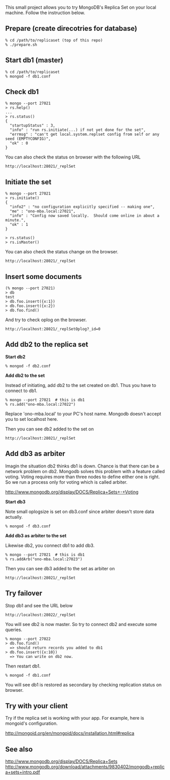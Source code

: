 This small project allows you to try MongoDB's Replica Set on your local machine. Follow the instruction below.

## Prepare (create direcotries for database)

    % cd /path/to/replicaset (top of this repo)
    % ./prepare.sh

## Start db1 (master)

    % cd /path/to/replicaset
    % mongod -f db1.conf

## Check db1

    % mongo --port 27021 
    > rs.help()
    ...
    > rs.status()
    {
      "startupStatus" : 3,
      "info" : "run rs.initiate(...) if not yet done for the set",
      "errmsg" : "can't get local.system.replset config from self or any seed (EMPTYCONFIG)",
      "ok" : 0
    }

You can also check the status on browser with the following URL

    http://localhost:28021/_replSet

## Initiate the set

    % mongo --port 27021
    > rs.initiate()
    {
      "info2" : "no configuration explicitly specified -- making one",
      "me" : "ono-mba.local:27021",
      "info" : "Config now saved locally.  Should come online in about a minute.",
      "ok" : 1
    }

    > rs.status()
    > rs.isMaster()

You can also check the status change on the browser.

    http://localhost:28021/_replSet

## Insert some documents

    (% mongo --port 27021)
    > db
    test
    > db.foo.insert({x:1})
    > db.foo.insert({x:2})
    > db.foo.find()

And try to check oplog on the browser.

    http://localhost:28021/_replSetOplog?_id=0

## Add db2 to the replica set

**Start db2**

    % mongod -f db2.conf

**Add db2 to the set**

Instead of initiating, add db2 to the set created on db1. Thus you have to
connect to db1.

    % mongo --port 27021  # this is db1
    % rs.add("ono-mba.local:27022")

Replace 'ono-mba.local' to your PC's host name. Mongodb doesn't accept you to
set localhost here.

Then you can see db2 added to the set on 

    http://localhost:28021/_replSet

## Add db3 as arbiter

Imagin the situation db2 thinks db1 is down. Chance is that there can be a
network problem on db2. Mongodb solves this problem with a feature called
voting. Voting requires more than three nodes to define either one is right. So
we run a process only for voting which is called arbiter.

http://www.mongodb.org/display/DOCS/Replica+Sets+-+Voting

**Start db3**

Note small oplogsize is set on db3.conf since arbiter doesn't store data
actually.

    % mongod -f db3.conf

**Add db3 as arbiter to the set**

Likewise db2, you connect db1 to add db3.

    % mongo --port 27021  # this is db1
    % rs.addArb("ono-mba.local:27023")

Then you can see db3 added to the set as arbiter on 

    http://localhost:28021/_replSet


## Try failover

Stop db1 and see the URL below

    http://localhost:28022/_replSet

You will see db2 is now master. So try to connect db2 and execute some queries.

    % mongo --port 27022
    > db.foo.find()
      => should return records you added to db1
    > db.foo.insert({x:10})
      => You can write on db2 now.

Then restart db1.

    % mongod -f db1.conf

You will see db1 is restored as secondary by checking replication status on
browser.


## Try with your client

Try if the replica set is working with your app. For example, here is mongoid's
configuration.

http://mongoid.org/en/mongoid/docs/installation.html#replica


## See also

http://www.mongodb.org/display/DOCS/Replica+Sets
http://www.mongodb.org/download/attachments/9830402/mongodb+replica+sets+intro.pdf


